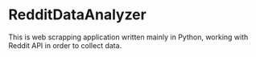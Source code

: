 # RedditDataAnalyzer
This is web scrapping application written mainly in Python, working with Reddit API in order to collect data.  
